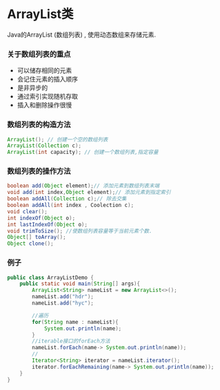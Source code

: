 # ArrayList类

Java的ArrayList (数组列表) , 使用动态数组来存储元素.

### 关于数组列表的重点

- 可以储存相同的元素
- 会记住元素的插入顺序
- 是非异步的
- 通过索引实现随机存取
- 插入和删除操作很慢

### 数组列表的构造方法

```java
ArrayList(); // 创建一个空的数组列表
ArrayList(Collection c); 
ArrayList(int capacity); // 创建一个数组列表,指定容量
```

### 数组列表的操作方法

```java
boolean add(Object element);// 添加元素到数组列表末端
void add(int index,Object element);// 添加元素到指定索引
boolean addAll(Collection c);// 除去交集
boolean addAll(int index , Coolection c);
void clear();
int indexOf(Object o);
int lastIndexOf(Object o);
void trimToSize(); //使数组列表容量等于当前元素个数.
Object[] toArray();
Object clone();
```

### 例子

```java
public class ArrayListDemo {
    public static void main(String[] args){
        ArrayList<String> nameList = new ArrayList<>();
        nameList.add("hdr");
        nameList.add("hyc");

        //遍历
        for(String name : nameList){
            System.out.println(name);
        }
        //iterable接口的forEach方法
        nameList.forEach(name-> System.out.println(name));
        //
        Iterator<String> iterator = nameList.iterator();
        iterator.forEachRemaining(name-> System.out.println(name));
    }
}
```

